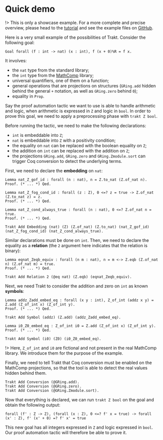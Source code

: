 # Quick demo

!> This is only a showcase example.
For a more complete and precise overview, please head to the [tutorial](tutorial.md) and see the example files on [GitHub](https://github.com/ecranceMERCE/trakt).

Here is a very small example of the possibilities of Trakt.
Consider the following goal:

```coq
Goal forall (f : int -> nat) (x : int), f (x + 0)%R = f x.
```

It involves:
- the `nat` type from the standard library;
- the `int` type from the [MathComp](https://github.com/math-comp/math-comp) library;
- universal quantifiers, one of them on a function;
- general operations that are projections on structures (`GRing.add` hidden behind the general `+` notation, as well as `GRing.zero` behind `0`);
- equality in `Prop`.

Say the proof automation tactic we want to use is able to handle arithmetic and logic, when arithmetic is expressed in `Z` and logic in `bool`.
In order to prove this goal, we need to apply a preprocessing phase with `trakt Z bool`.

Before running the tactic, we need to make the following declarations:
- `int` is embeddable into `Z`;
- `nat` is embeddable into `Z` with a positivity condition;
- the equality on `nat` can be replaced with the boolean equality on `Z`;
- the addition on `int` can be replaced with the addition on `Z`;
- the projections `GRing.add`, `GRing.zero` and `GRing.Zmodule.sort` can trigger Coq conversion to detect the underlying terms.

First, we need to declare the **embedding** on `nat`:

```coq
Lemma nat_Z_gof_id : forall (n : nat), n = Z.to_nat (Z.of_nat n).
Proof. (* ... *) Qed.

Lemma nat_Z_fog_cond_id : forall (z : Z), 0 <=? z = true -> Z.of_nat (Z.to_nat z) = z.
Proof. (* ... *) Qed.

Lemma nat_Z_cond_always_true : forall (n : nat), 0 <=? Z.of_nat n = true.
Proof. (* ... *) Qed.

Trakt Add Embedding (nat) (Z) (Z.of_nat) (Z.to_nat) (nat_Z_gof_id) (nat_Z_fog_cond_id) (nat_Z_cond_always_true).
```

Similar declarations must be done on `int`.
Then, we need to declare the equality as a **relation** (the `2` argument here indicates that the relation is binary):

```coq
Lemma eqnat_Zeqb_equiv : forall (n m : nat), n = m <-> Z.eqb (Z.of_nat n) (Z.of_nat m) = true.
Proof. (* ... *) Qed.

Trakt Add Relation 2 (@eq nat) (Z.eqb) (eqnat_Zeqb_equiv).
```

Next, we need Trakt to consider the addition and zero on `int` as known **symbols**:

```coq
Lemma addz_Zadd_embed_eq : forall (x y : int), Z_of_int (addz x y) = Z.add (Z_of_int x) (Z_of_int y).
Proof. (* ... *) Qed.

Trakt Add Symbol (addz) (Z.add) (addz_Zadd_embed_eq).

Lemma i0_Z0_embed_eq : Z_of_int i0 = Z.add (Z_of_int x) (Z_of_int y).
Proof. (* ... *) Qed.

Trakt Add Symbol (i0) (Z0) (i0_Z0_embed_eq).
```

!> Here, `Z_of_int` and `i0` are fictional and not present in the real MathComp library.
We introduce them for the purpose of the example.

Finally, we need to tell Trakt that Coq conversion must be enabled on the MathComp projections, so that the tool is able to detect the real values hidden behind them.

```coq
Trakt Add Conversion (@GRing.add).
Trakt Add Conversion (@GRing.zero).
Trakt Add Conversion (@GRing.Zmodule.sort).
```

Now that everything is declared, we can run `trakt Z bool` on the goal and obtain the following output:

```coq
forall (f' : Z -> Z), (forall (x : Z), 0 <=? f' x = true) -> forall (x' : Z), f' (x' + 0) =? f' x' = true
```

This new goal has all integers expressed in `Z` and logic expressed in `bool`.
Our proof automation tactic will therefore be able to prove it.